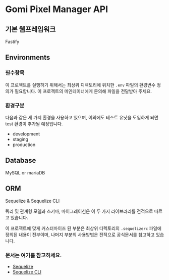 # Gomi Pixel Manager API

## 기본 웹프레임워크
Fastify

## Environments

### 필수항목
이 프로젝트를 실행하기 위해서는 최상위 디렉토리에 위치한 `.env` 파일의 환경변수 정의가 필요합니다. 이 프로젝트의 메인테이너에게 문의해 파일을 전달받아 주세요.

### 환경구분
다음과 같은 세 가지 환경을 사용하고 있으며, 이외에도 테스트 유닛을 도입하게 되면 test 환경이 추가될 예정입니다.
- development
- staging
- production

## Database
MySQL or mariaDB

## ORM
Sequelize & Sequelize CLI

쿼리 및 관계형 모델과 스키마, 마이그레이션은 이 두 가지 라이브러리를 전적으로 따르고 있습니다.

이 프로젝트에 맞게 커스터마이즈 된 부분은 최상위 디렉토리의 `.sequelizerc` 파일에 정의된 내용이 전부이며, 나머지 부분의 사용방법은 전적으로 공식문서를 참고하고 있습니다.

### 문서는 여기를 참고하세요.
- [Sequelize](https://sequelize.org/master)
- [Sequelize CLI](https://github.com/sequelize/cli)


